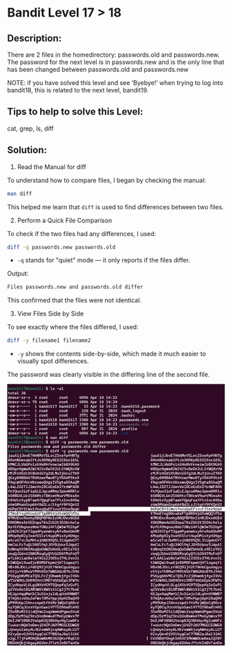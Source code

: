 # Bandit Level 17 > 18 

## Description:
There are 2 files in the homedirectory: passwords.old and passwords.new. The password for the next level is in passwords.new and is the only line that has been changed between passwords.old and passwords.new

NOTE: if you have solved this level and see ‘Byebye!’ when trying to log into bandit18, this is related to the next level, bandit19.

## Tips to help to solve this Level:
cat, grep, ls, diff

## Solution:

1. Read the Manual for diff

To understand how to compare files, I began by checking the manual:

```bash
man diff
```

This helped me learn that `diff` is used to find differences between two files.

2. Perform a Quick File Comparison

To check if the two files had any differences, I used:

```bash
diff -q passwords.new passwords.old
```

- `-q` stands for "quiet" mode — it only reports if the files differ.

Output:

```bash
Files passwords.new and passwords.old differ
```

This confirmed that the files were not identical.

3. View Files Side by Side

To see exactly where the files differed, I used:

```bash
diff -y filename1 filename2
```

- `-y` shows the contents side-by-side, which made it much easier to visually spot differences.

The password was clearly visible in the differing line of the second file.

![](images/bandit17to18.png)